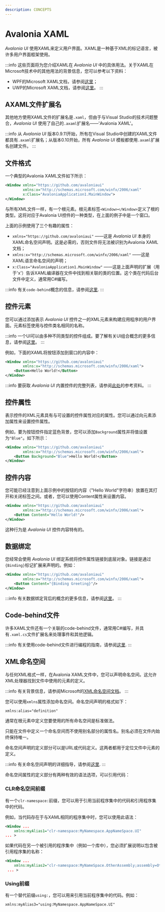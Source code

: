 ```yaml
---
description: CONCEPTS
---
```


# Avalonia XAML

_Avalonia UI_ 使用XAML来定义用户界面。XAML是一种基于XML的标记语言，被许多用户界面框架使用。

:::info
这些页面将为您介绍XAML在 _Avalonia UI_ 中的具体用法。关于XAML在Microsoft技术中的其他用法的背景信息，您可以参考以下资料：

* WPF的Microsoft XAML文档，请参阅[这里](https://docs.microsoft.com/en-us/dotnet/framework/wpf/advanced/xaml-overview-wpf)；
* UWP的Microsoft XAML文档，请参阅[这里](https://docs.microsoft.com/en-us/windows/uwp/xaml-platform/xaml-overview)。
:::

## AXAML文件扩展名

其他地方使用XAML文件的扩展名是`.xaml`，但由于与Visual Studio的技术问题整合，_Avalonia UI_ 使用了自己的`.axaml`扩展名——'Avalonia XAML'。

:::info
从 _Avalonia UI_ 版本0.9.11开始，所有在Visual Studio中创建的XAML文件都具有`.axaml`扩展名；从版本0.10开始，所有 _Avalonia UI_ 模板都使用`.axaml`扩展名创建文件。
:::

## 文件格式

一个典型的Avalonia XAML文件如下所示：

```xml
<Window xmlns="https://github.com/avaloniaui"
        xmlns:x="http://schemas.microsoft.com/winfx/2006/xaml"
        x:Class="AvaloniaApplication1.MainWindow">
</Window>
```

与所有XML文件一样，有一个根元素。根元素标签`<Window></Window>`定义了根的类型。这将对应于Avalonia UI控件的一种类型，在上面的例子中是一个窗口。

上面的示例使用了三个有趣的属性：

* `xmlns="https://github.com/avaloniaui"` ——这是 _Avalonia UI_ 本身的XAML命名空间声明。这是必需的，否则文件将无法被识别为Avalonia XAML文档；
* `xmlns:x="http://schemas.microsoft.com/winfx/2006/xaml"` ——这是XAML语言命名空间的声明；
* `x:Class="AvaloniaApplication1.MainWindow"` ——这是上面声明的扩展（用于'x'）告诉XAML编译器在文件中找到相关联的类的位置。这个类在代码后台文件中定义，通常用C#编写。

:::info
有关`code-behind`概念的信息，请参阅[这里](code-behind).
:::

## 控件元素

您可以通过添加表示 _Avalonia UI_ 控件之一的XML元素来构建应用程序的用户界面。元素标签使用与控件类名相同的名称。

:::info
一个UI可以由多种不同类型的控件组成。要了解有关UI组合概念的更多信息，请参阅[这里](../../concepts/ui-composition.md)。
:::

例如，下面的XAML将按钮添加到窗口的内容中：

```xml
<Window xmlns="https://github.com/avaloniaui"
        xmlns:x="http://schemas.microsoft.com/winfx/2006/xaml">
    <Button>Hello World!</Button>
</Window>
```

:::info
要获取 _Avalonia UI_ 内置控件的完整列表，请参阅[此处](../../reference/controls)的参考资料。
:::

## 控件属性

表示控件的XML元素具有与可设置的控件属性对应的属性。您可以通过向元素添加属性来设置控件属性。

例如，要为按钮控件指定蓝色背景，您可以添加`Background`属性并将值设置为`"Blue"`。如下所示：

```xml
<Window xmlns="https://github.com/avaloniaui"
        xmlns:x="http://schemas.microsoft.com/winfx/2006/xaml">
    <Button Background="Blue">Hello World!</Button>
</Window>
```

## 控件内容

您可能已经注意到上面示例中的按钮的内容（"Hello World"字符串）放置在其打开和关闭标签之间。或者，您可以使用Content属性来设置内容。

```xml
<Window xmlns="https://github.com/avaloniaui"
        xmlns:x="http://schemas.microsoft.com/winfx/2006/xaml">
    <Button Content="Hello World!"/>
</Window>
```

这种行为是 _Avalonia UI_ 控件内容特有的。

## 数据绑定

您经常会使用 _Avalonia UI_ 绑定系统将控件属性链接到底层对象。链接是通过`{Binding}`标记扩展来声明的。例如：

```xml
<Window xmlns="https://github.com/avaloniaui"
        xmlns:x="http://schemas.microsoft.com/winfx/2006/xaml">
    <Button Content="{Binding Greeting}"/>
</Window>
```

:::info
有关数据绑定背后的概念的更多信息，请参阅[这里](../data/data-binding)。
:::

## Code-behind文件

许多XAML文件还有一个关联的code-behind文件，通常用C#编写，并具有`.xaml.cs`文件扩展名来处理事件和其他逻辑。

:::info
有关使用code-behind文件进行编程的指南，请参阅[这里](code-behind).
:::

## XML命名空间

与任何XML格式一样，在Avalonia XAML文件中，您可以声明命名空间。这允许XML处理器找到文件中使用的元素的定义。

:::info
有关背景信息，请参阅Microsoft的[XML命名空间文档](https://docs.microsoft.com/en-us/dotnet/standard/data/xml/managing-namespaces-in-an-xml-document)。
:::

您可以使用`xmlns`属性添加命名空间。命名空间声明的格式如下：

```xml
xmlns:alias="definition"
```

通常在根元素中定义您要使用的所有命名空间是标准做法。

只能在文件中定义一个命名空间而不使用别名部分的属性名。别名必须在文件内始终保持唯一。

命名空间声明的定义部分可以是URL或代码定义。这两者都用于定位文件中元素的定义。

:::info
有关命名空间声明的详细指导，请参阅[这里](../../guides/custom-controls/how-to-create-a-custom-controls-library.md).
:::

命名空间属性的定义部分有两种有效的语法选项，可以引用代码：

### **CLR命名空间前缀**

有一个`clr-namespace:`前缀，您可以用于引用当前程序集中的代码和引用程序集中的代码。

例如，当代码存在于与XAML相同的程序集中时，您可以使用此语法：

```xml
<Window ...
    xmlns:myAlias1="clr-namespace:MyNamespace.AppNameSpace.UI" 
... >
```

如果代码在另一个被引用的程序集中（例如一个库中），您必须扩展说明以包含被引用程序集的名称：

```xml
<Window ...
    xmlns:myAlias2="clr-namespace:MyNameSpace.OtherAssembly;assembly=OtherAssembly"
 ... >
```

### **Using前缀**

有一个替代前缀`using:`，您可以用来引用当前程序集中的代码。例如：

```xml
xmlns:myAlias3="using:MyNamespace.AppNameSpace.UI"
```
